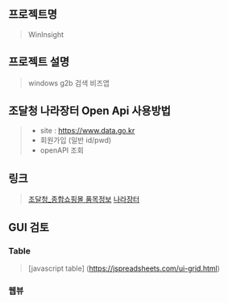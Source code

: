 ## 프로젝트명
>WinInsight

## 프로젝트 설명
>windows g2b 검색 비즈앱

## 조달청 나라장터 Open Api 사용방법
>+ site : https://www.data.go.kr
>+ 회원가입 (일반 id/pwd)
>+ openAPI 조회



## 링크
>[조달청_종합쇼핑몰 품목정보](http://www.data.go.kr/dataset/3070383/openapi.do)
>[나라장터](http://shopping.g2b.go.kr/)








## GUI 검토

### Table
>[javascript table] (https://jspreadsheets.com/ui-grid.html)

### 웹뷰



